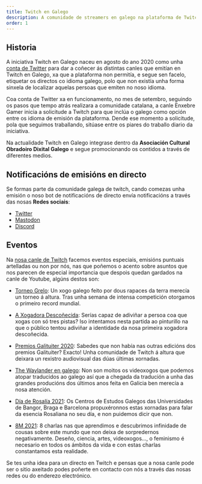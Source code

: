 ```yaml
---
title: Twitch en Galego
description: A comunidade de streamers en galego na plataforma de Twitch
order: 1
---
```


## Historia

A iniciativa Twitch en Galego naceu en agosto do ano 2020 como unha [conta de Twitter](https://twitter.com/GalegoTwitch) para dar a coñecer ás distintas canles que emitían en Twitch en Galego, xa que a plataforma non permitía, e segue sen facelo, etiquetar os directos co idioma galego, polo que non existía unha forma sinxela de localizar aquelas persoas que emiten no noso idioma.

Coa conta de Twitter xa en funcionamento, no mes de setembro, seguindo os pasos que tempo atrás realizara a comunidade catalana, a canle Enxebre Gamer inicia a solicitude a Twitch para que inclúa o galego como opción entre os idioma de emisión da plataforma. Dende ese momento a solicitude, pola que seguimos traballando, sitúase entre os piares do traballo diario da iniciativa.

Na actualidade Twitch en Galego integrase dentro da **Asociación Cultural Obradoiro Dixital Galego** e segue promocionando os contidos a través de diferentes medios.  

## Notificacións de emisións en directo

Se formas parte da comunidade galega de twitch, cando comezas unha emisión o noso bot de notificacións de directo envía notificacións a través das nosas **Redes sociais**:
- [Twitter](https://twitter.com/GalegoTwitch)
- [Mastodon](https://botsin.space/web/@GalegoTwitch)
- [Discord](http://discord.gg/pTbpHp9zwE)

## Eventos

Na [nosa canle de Twitch](https://www.twitch.tv/twitch_en_galego) facemos eventos especiais, emisións puntuais artelladas ou non por nós, nas que poñemos o acento sobre asuntos que nos parecen de especial importancia que despois quedan gardados na canle de Youtube, algúns destos son:

- [Torneo Grelo](https://youtu.be/8DrlQkJnfyk): Un xogo galego feito por dous rapaces da terra merecía un torneo á altura. Tras unha semana de intensa competición otorgamos o primeiro record mundial.

- [A Xogadora Descoñecida](https://youtu.be/TPKNGQG656w): Serías capaz de adiviñar a persoa coa que xogas con só tres pistas? Iso intentamos nesta partida ao pinturillo na que o público tentou adiviñar a identidade da nosa primeira xogadora descoñecida.

- [Premios Galituiter 2020](https://youtu.be/a-8fpPJDa5w): Sabedes que non había nas outras edicións dos premios Galituiter? Exacto! Unha comunidade de Twitch á altura que deixara un rexistro audiovisual das dúas últimas xornadas.

- [The Waylander en galego](https://youtu.be/FFwZyoheDAc): Non son moitos os videoxogos que podemos atopar traducidos ao galego así que a chegada da tradución a unha das grandes producións dos últimos anos feita en Galicia ben merecía a nosa atención.
- [Día de Rosalía 2021](https://youtu.be/aObRQKM-Ix8): Os Centros de Estudos Galegos das Universidades de Bangor, Braga e Barcelona propuxéronnos estas xornadas para falar da esencia Rosaliana no seu día, e non puidemos dicir que non.

- [8M 2021](https://youtube.com/playlist?list=PLLTAun0hvCx7-AvFZpQbJDvvjei432SNK): 8 charlas nas que aprendimos e descubrimos infinidade de cousas sobre este mundo que non deixa de sorpredernos negativamente. Deseño, ciencia, artes, videoxogos…, o feminismo é necesario en todos os ámbitos da vida e con estas charlas constantamos esta realidade.

Se tes unha idea para un directo en Twitch e pensas que a nosa canle pode ser o sitio axeitado podes poñerte en contacto con nós a través das nosas redes ou do enderezo electrónico.
